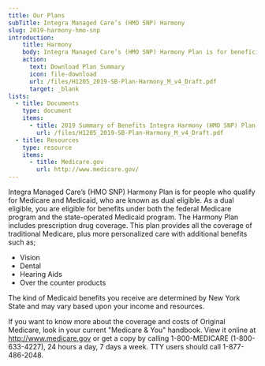 ```yaml
---
title: Our Plans
subTitle: Integra Managed Care’s (HMO SNP) Harmony
slug: 2019-harmony-hmo-snp
introduction:
    title: Harmony
    body: Integra Managed Care’s (HMO SNP) Harmony Plan is for beneficiaries who qualify for Medicare and Medicaid, better known as dual eligible.
    action:
      text: Download Plan Summary
      icon: file-download
      url: /files/H1205_2019-SB-Plan-Harmony_M_v4_Draft.pdf
      target: _blank
lists:
  - title: Documents
    type: document
    items: 
      - title: 2019 Summary of Benefits Integra Harmony (HMO SNP) Plan
        url: /files/H1205_2019-SB-Plan-Harmony_M_v4_Draft.pdf
  - title: Resources
    type: resource
    items: 
      - title: Medicare.gov
        url: http://www.medicare.gov/
---
```

Integra Managed Care’s (HMO SNP) Harmony Plan is for people who qualify for Medicare and Medicaid, who are known as dual eligible. As a dual eligible, you are eligible for benefits under both the federal Medicare program and the state-operated Medicaid program. The Harmony Plan includes prescription drug coverage. This plan provides all the coverage of traditional Medicare, plus more personalized care with additional benefits such as;

* Vision
* Dental
* Hearing Aids 
* Over the counter products

The kind of Medicaid benefits you receive are determined by New York State and may vary based upon your income and resources.

If you want to know more about the coverage and costs of Original Medicare, look in your current "Medicare & You" handbook. View it online at http://www.medicare.gov or get a copy by calling 1-800-MEDICARE (1-800-633-4227), 24 hours a day, 7 days a week. TTY users should call 1-877-486-2048. 
